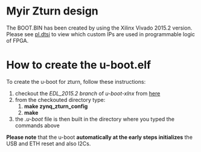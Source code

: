 # Myir Zturn design

The BOOT.BIN has been created by using the Xilinx Vivado 2015.2 version.
Please see [pl.dtsi] to view which custom IPs are used in programmable logic of FPGA.

# How to create the u-boot.elf
To create the u-boot for zturn, follow these instructions:

1. checkout the *EDL_2015.2 branch* of *u-boot-xlnx* from [here]
2. from the checkouted directory type:
   1. **make zynq_zturn_config**
   2. **make**
3. the *.u-boot* file is then built in the directory where you typed the commands above

**Please note** that the u-boot **automatically at the early steps initializes** the USB and ETH reset and also I2Cs. 

[pl.dtsi]:https://github.com/francescodiotalevi/projects/blob/master/P2015_01_CER/impl/zturn/pl.dtsi
[here]:https://github.com/francescodiotalevi/u-boot-xlnx/tree/EDL_2015.2
 
